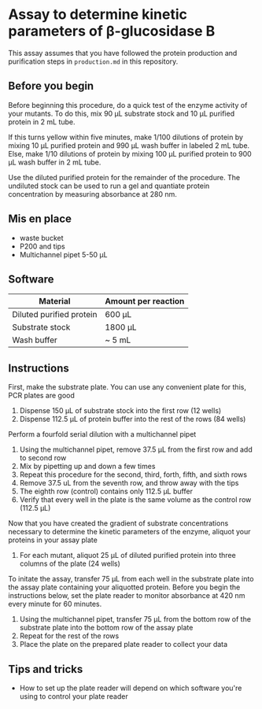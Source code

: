 # Assay to determine kinetic parameters of β-glucosidase B 

This assay assumes that you have followed the protein production and purification steps in `production.md` in this repository. 

## Before you begin

Before beginning this procedure, do a quick test of the enzyme activity of your mutants. To do this, mix 90 μL substrate stock and 10 μL purified protein in 2 mL tube. 

If this turns yellow within five minutes, make 1/100 dilutions of protein by mixing 10 μL purified protein and 990 μL wash buffer in labeled 2 mL tube. Else, make 1/10 dilutions of protein by mixing 100 μL purified protein to 900 μL wash buffer in 2 mL tube. 

Use the diluted purified protein for the remainder of the procedure. The undiluted stock can be used to run a gel and quantiate protein concentration by measuring absorbance at 280 nm. 

## Mis en place 

+ waste bucket 
+ P200 and tips
+ Multichannel pipet 5-50 µL

## Software 

Material | Amount per reaction |
---------|---------------------|
Diluted purified protein | 600 µL |
Substrate stock | 1800 µL |
Wash buffer | ~ 5 mL |

## Instructions 

First, make the substrate plate. You can use any convenient plate for this, PCR plates are good
 
1.  Dispense 150 μL of substrate stock into the first row (12 wells) 
2.  Dispense 112.5 μL of protein buffer into the rest of the rows (84 wells)
  
Perform a fourfold serial dilution with a multichannel pipet

1. Using the multichannel pipet, remove 37.5 μL from the first row and add to second row
2. Mix by pipetting up and down a few times 
3. Repeat this procedure for the second, third, forth, fifth, and sixth rows
4. Remove 37.5 uL from the seventh row, and throw away with the tips
5. The eighth row (control) contains only 112.5 µL buffer 
6. Verify that every well in the plate is the same volume as the control row (112.5 µL)

Now that you have created the gradient of substrate concentrations necessary to determine the kinetic parameters of the enzyme, aliquot your proteins in your assay plate

1.  For each mutant, aliquot 25 µL of diluted purified protein into three columns of the plate (24 wells)

To initate the assay, transfer 75 µL from each well in the substrate plate into the assay plate containing your aliquotted protein. Before you begin the instructions below, set the plate reader to monitor absorbance at 420 nm every minute for 60 minutes. 

1.  Using the multichannel pipet, transfer 75 µL from the bottom row of the substrate plate into the bottom row of the assay plate
2.  Repeat for the rest of the rows 
3.  Place the plate on the prepared plate reader to collect your data


## Tips and tricks

+ How to set up the plate reader will depend on which software you're using to control your plate reader 
